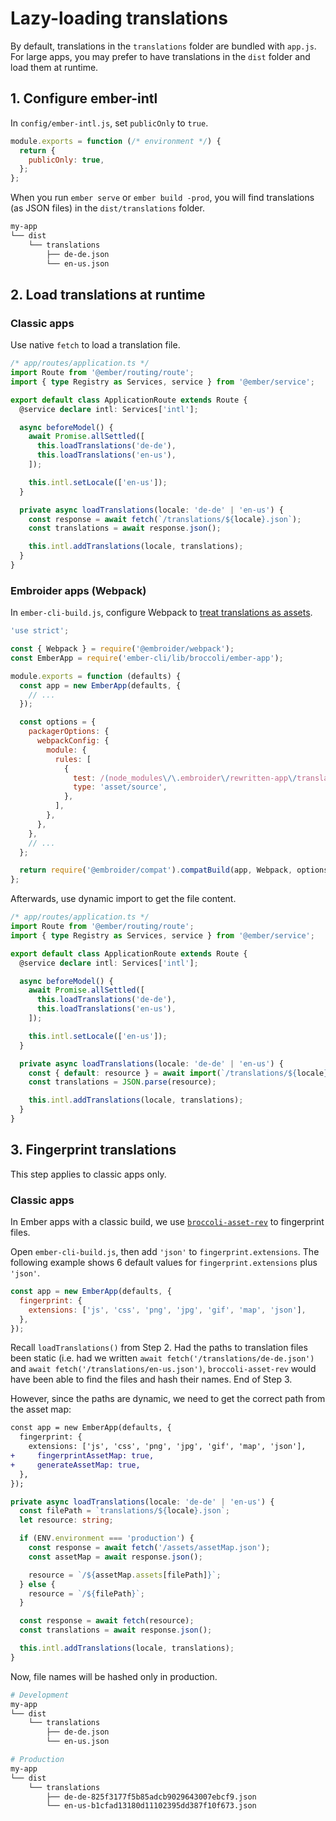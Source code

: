 # Lazy-loading translations

By default, translations in the `translations` folder are bundled with `app.js`. For large apps, you may prefer to have translations in the `dist` folder and load them at runtime.


## 1. Configure ember-intl

In `config/ember-intl.js`, set `publicOnly` to `true`.

```js
module.exports = function (/* environment */) {
  return {
    publicOnly: true,
  };
};
```

When you run `ember serve` or `ember build -prod`, you will find translations (as JSON files) in the `dist/translations` folder.

```sh
my-app
└── dist
    └── translations
        ├── de-de.json
        └── en-us.json
```


## 2. Load translations at runtime

### Classic apps

Use native `fetch` to load a translation file.

```ts
/* app/routes/application.ts */
import Route from '@ember/routing/route';
import { type Registry as Services, service } from '@ember/service';

export default class ApplicationRoute extends Route {
  @service declare intl: Services['intl'];

  async beforeModel() {
    await Promise.allSettled([
      this.loadTranslations('de-de'),
      this.loadTranslations('en-us'),
    ]);

    this.intl.setLocale(['en-us']);
  }

  private async loadTranslations(locale: 'de-de' | 'en-us') {
    const response = await fetch(`/translations/${locale}.json`);
    const translations = await response.json();

    this.intl.addTranslations(locale, translations);
  }
}
```


### Embroider apps (Webpack)

In `ember-cli-build.js`, configure Webpack to [treat translations as assets](https://webpack.js.org/guides/asset-modules/).

```js
'use strict';

const { Webpack } = require('@embroider/webpack');
const EmberApp = require('ember-cli/lib/broccoli/ember-app');

module.exports = function (defaults) {
  const app = new EmberApp(defaults, {
    // ...
  });

  const options = {
    packagerOptions: {
      webpackConfig: {
        module: {
          rules: [
            {
              test: /(node_modules\/\.embroider\/rewritten-app\/translations\/)(.*\.json)$/,
              type: 'asset/source',
            },
          ],
        },
      },
    },
    // ...
  };

  return require('@embroider/compat').compatBuild(app, Webpack, options);
};
```

Afterwards, use dynamic import to get the file content.

```ts
/* app/routes/application.ts */
import Route from '@ember/routing/route';
import { type Registry as Services, service } from '@ember/service';

export default class ApplicationRoute extends Route {
  @service declare intl: Services['intl'];

  async beforeModel() {
    await Promise.allSettled([
      this.loadTranslations('de-de'),
      this.loadTranslations('en-us'),
    ]);

    this.intl.setLocale(['en-us']);
  }

  private async loadTranslations(locale: 'de-de' | 'en-us') {
    const { default: resource } = await import(`/translations/${locale}.json`);
    const translations = JSON.parse(resource);

    this.intl.addTranslations(locale, translations);
  }
}
```


## 3. Fingerprint translations

This step applies to classic apps only.

### Classic apps

In Ember apps with a classic build, we use [`broccoli-asset-rev`](https://github.com/ember-cli/broccoli-asset-rev) to fingerprint files.

Open `ember-cli-build.js`, then add `'json'` to `fingerprint.extensions`. The following example shows 6 default values for `fingerprint.extensions` plus `'json'`.

```js
const app = new EmberApp(defaults, {
  fingerprint: {
    extensions: ['js', 'css', 'png', 'jpg', 'gif', 'map', 'json'],
  },
});
```

Recall `loadTranslations()` from Step 2. Had the paths to translation files been static (i.e. had we written `await fetch('/translations/de-de.json')` and `await fetch('/translations/en-us.json')`, `broccoli-asset-rev` would have been able to find the files and hash their names. End of Step 3.

However, since the paths are dynamic, we need to get the correct path from the asset map:

```diff
const app = new EmberApp(defaults, {
  fingerprint: {
    extensions: ['js', 'css', 'png', 'jpg', 'gif', 'map', 'json'],
+     fingerprintAssetMap: true,
+     generateAssetMap: true,
  },
});
```

```ts
private async loadTranslations(locale: 'de-de' | 'en-us') {
  const filePath = `translations/${locale}.json`;
  let resource: string;

  if (ENV.environment === 'production') {
    const response = await fetch('/assets/assetMap.json');
    const assetMap = await response.json();

    resource = `/${assetMap.assets[filePath]}`;
  } else {
    resource = `/${filePath}`;
  }

  const response = await fetch(resource);
  const translations = await response.json();

  this.intl.addTranslations(locale, translations);
}
```

Now, file names will be hashed only in production.

```sh
# Development
my-app
└── dist
    └── translations
        ├── de-de.json
        └── en-us.json
```

```sh
# Production
my-app
└── dist
    └── translations
        ├── de-de-825f3177f5b85adcb9029643007ebcf9.json
        └── en-us-b1cfad13180d11102395dd387f10f673.json
```
